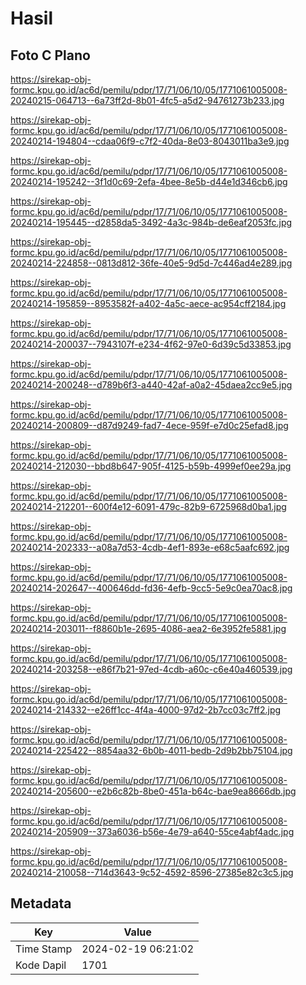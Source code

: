 # Hasil

## Foto C Plano

https://sirekap-obj-formc.kpu.go.id/ac6d/pemilu/pdpr/17/71/06/10/05/1771061005008-20240215-064713--6a73ff2d-8b01-4fc5-a5d2-94761273b233.jpg

https://sirekap-obj-formc.kpu.go.id/ac6d/pemilu/pdpr/17/71/06/10/05/1771061005008-20240214-194804--cdaa06f9-c7f2-40da-8e03-8043011ba3e9.jpg

https://sirekap-obj-formc.kpu.go.id/ac6d/pemilu/pdpr/17/71/06/10/05/1771061005008-20240214-195242--3f1d0c69-2efa-4bee-8e5b-d44e1d346cb6.jpg

https://sirekap-obj-formc.kpu.go.id/ac6d/pemilu/pdpr/17/71/06/10/05/1771061005008-20240214-195445--d2858da5-3492-4a3c-984b-de6eaf2053fc.jpg

https://sirekap-obj-formc.kpu.go.id/ac6d/pemilu/pdpr/17/71/06/10/05/1771061005008-20240214-224858--0813d812-36fe-40e5-9d5d-7c446ad4e289.jpg

https://sirekap-obj-formc.kpu.go.id/ac6d/pemilu/pdpr/17/71/06/10/05/1771061005008-20240214-195859--8953582f-a402-4a5c-aece-ac954cff2184.jpg

https://sirekap-obj-formc.kpu.go.id/ac6d/pemilu/pdpr/17/71/06/10/05/1771061005008-20240214-200037--7943107f-e234-4f62-97e0-6d39c5d33853.jpg

https://sirekap-obj-formc.kpu.go.id/ac6d/pemilu/pdpr/17/71/06/10/05/1771061005008-20240214-200248--d789b6f3-a440-42af-a0a2-45daea2cc9e5.jpg

https://sirekap-obj-formc.kpu.go.id/ac6d/pemilu/pdpr/17/71/06/10/05/1771061005008-20240214-200809--d87d9249-fad7-4ece-959f-e7d0c25efad8.jpg

https://sirekap-obj-formc.kpu.go.id/ac6d/pemilu/pdpr/17/71/06/10/05/1771061005008-20240214-212030--bbd8b647-905f-4125-b59b-4999ef0ee29a.jpg

https://sirekap-obj-formc.kpu.go.id/ac6d/pemilu/pdpr/17/71/06/10/05/1771061005008-20240214-212201--600f4e12-6091-479c-82b9-6725968d0ba1.jpg

https://sirekap-obj-formc.kpu.go.id/ac6d/pemilu/pdpr/17/71/06/10/05/1771061005008-20240214-202333--a08a7d53-4cdb-4ef1-893e-e68c5aafc692.jpg

https://sirekap-obj-formc.kpu.go.id/ac6d/pemilu/pdpr/17/71/06/10/05/1771061005008-20240214-202647--400646dd-fd36-4efb-9cc5-5e9c0ea70ac8.jpg

https://sirekap-obj-formc.kpu.go.id/ac6d/pemilu/pdpr/17/71/06/10/05/1771061005008-20240214-203011--f8860b1e-2695-4086-aea2-6e3952fe5881.jpg

https://sirekap-obj-formc.kpu.go.id/ac6d/pemilu/pdpr/17/71/06/10/05/1771061005008-20240214-203258--e86f7b21-97ed-4cdb-a60c-c6e40a460539.jpg

https://sirekap-obj-formc.kpu.go.id/ac6d/pemilu/pdpr/17/71/06/10/05/1771061005008-20240214-214332--e26ff1cc-4f4a-4000-97d2-2b7cc03c7ff2.jpg

https://sirekap-obj-formc.kpu.go.id/ac6d/pemilu/pdpr/17/71/06/10/05/1771061005008-20240214-225422--8854aa32-6b0b-4011-bedb-2d9b2bb75104.jpg

https://sirekap-obj-formc.kpu.go.id/ac6d/pemilu/pdpr/17/71/06/10/05/1771061005008-20240214-205600--e2b6c82b-8be0-451a-b64c-bae9ea8666db.jpg

https://sirekap-obj-formc.kpu.go.id/ac6d/pemilu/pdpr/17/71/06/10/05/1771061005008-20240214-205909--373a6036-b56e-4e79-a640-55ce4abf4adc.jpg

https://sirekap-obj-formc.kpu.go.id/ac6d/pemilu/pdpr/17/71/06/10/05/1771061005008-20240214-210058--714d3643-9c52-4592-8596-27385e82c3c5.jpg


## Metadata

| Key        | Value               |
| ---------- | ------------------- |
| Time Stamp | 2024-02-19 06:21:02 |
| Kode Dapil | 1701                |



